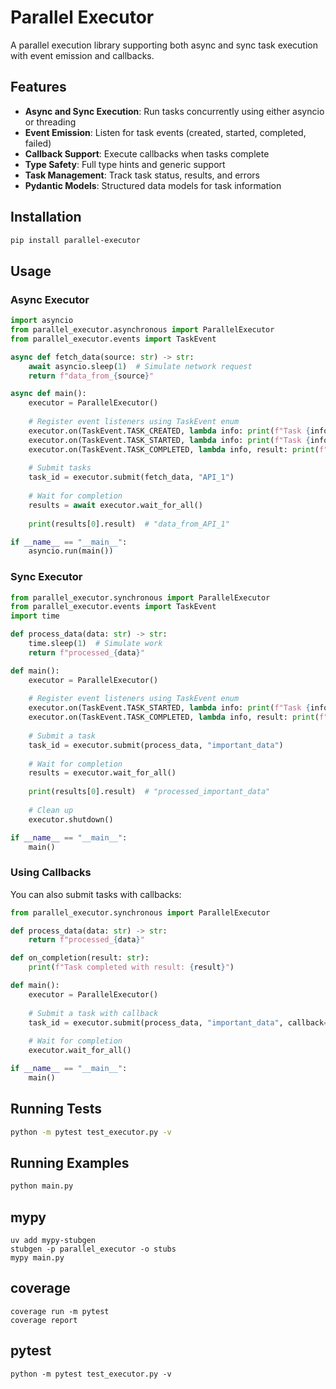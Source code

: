 # Parallel Executor

A parallel execution library supporting both async and sync task execution with event emission and callbacks.

## Features

- **Async and Sync Execution**: Run tasks concurrently using either asyncio or threading
- **Event Emission**: Listen for task events (created, started, completed, failed)
- **Callback Support**: Execute callbacks when tasks complete
- **Type Safety**: Full type hints and generic support
- **Task Management**: Track task status, results, and errors
- **Pydantic Models**: Structured data models for task information

## Installation

```bash
pip install parallel-executor
```

## Usage

### Async Executor

```python
import asyncio
from parallel_executor.asynchronous import ParallelExecutor
from parallel_executor.events import TaskEvent

async def fetch_data(source: str) -> str:
    await asyncio.sleep(1)  # Simulate network request
    return f"data_from_{source}"

async def main():
    executor = ParallelExecutor()
    
    # Register event listeners using TaskEvent enum
    executor.on(TaskEvent.TASK_CREATED, lambda info: print(f"Task {info.task_id} created"))
    executor.on(TaskEvent.TASK_STARTED, lambda info: print(f"Task {info.task_id} started"))  
    executor.on(TaskEvent.TASK_COMPLETED, lambda info, result: print(f"Task {info.task_id} completed"))
    
    # Submit tasks
    task_id = executor.submit(fetch_data, "API_1")
    
    # Wait for completion
    results = await executor.wait_for_all()
    
    print(results[0].result)  # "data_from_API_1"

if __name__ == "__main__":
    asyncio.run(main())
```

### Sync Executor

```python
from parallel_executor.synchronous import ParallelExecutor
from parallel_executor.events import TaskEvent
import time

def process_data(data: str) -> str:
    time.sleep(1)  # Simulate work
    return f"processed_{data}"

def main():
    executor = ParallelExecutor()
    
    # Register event listeners using TaskEvent enum
    executor.on(TaskEvent.TASK_STARTED, lambda info: print(f"Task {info.task_id} started"))
    executor.on(TaskEvent.TASK_COMPLETED, lambda info, result: print(f"Task {info.task_id} completed"))
    
    # Submit a task
    task_id = executor.submit(process_data, "important_data")
    
    # Wait for completion
    results = executor.wait_for_all()
    
    print(results[0].result)  # "processed_important_data"
    
    # Clean up
    executor.shutdown()

if __name__ == "__main__":
    main()
```

### Using Callbacks

You can also submit tasks with callbacks:

```python
from parallel_executor.synchronous import ParallelExecutor

def process_data(data: str) -> str:
    return f"processed_{data}"

def on_completion(result: str):
    print(f"Task completed with result: {result}")

def main():
    executor = ParallelExecutor()
    
    # Submit a task with callback
    task_id = executor.submit(process_data, "important_data", callback=on_completion)
    
    # Wait for completion
    executor.wait_for_all()

if __name__ == "__main__":
    main()
```

## Running Tests

```bash
python -m pytest test_executor.py -v
```

## Running Examples

```bash
python main.py
```


## mypy
```
uv add mypy-stubgen
stubgen -p parallel_executor -o stubs
mypy main.py 
```

## coverage
```
coverage run -m pytest 
coverage report
```

## pytest
```
python -m pytest test_executor.py -v 
```